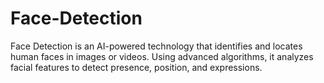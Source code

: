 # Face-Detection
Face Detection is an AI-powered technology that identifies and locates human faces in images or videos. Using advanced algorithms, it analyzes facial features to detect presence, position, and expressions.

